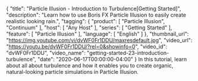 {
  "title": "Particle Illusion - Introduction to Turbulence[Getting Started]",
  "description": "Learn how to use Boris FX Particle Illusion to easily create realistic looking rain.",
  "tagging": {
    "product": [
      "Particle Illusion",
      "Continuum"
    ],
    "host": [
      "Any Host"
    ],
    "series": [
      "Getting Started"
    ],
    "feature": [
      "Particle Illusion"
    ],
    "language": [
      "English"
    ]
  },
  "thumbnail_url": "https://img.youtube.com/vi/dvWF0Fr1DDU/maxresdefault.jpg",
  "video_url": "https://youtu.be/dvWF0Fr1DDU/?rel=0&showinfo=0",
  "video_id": "dvWF0Fr1DDU",
  "video_name": "getting-started-23-introduction-turbulence",
  "date": "2020-06-17T00:00:00-04:00"
}
In this tutorial, learn about all about turbulence and how it enables you to create organic, natural-looking particle simulations in Particle Illusion.
